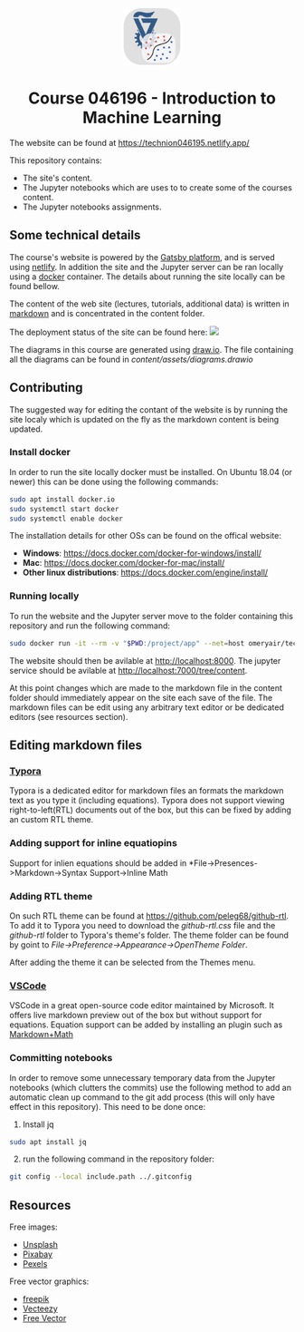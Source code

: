 <p align="center">
  <a href="https://technion046195.netlify.app/">
    <img alt="Logo" src="content/assets/technion046195_logo.png" width="100" />
  </a>
</p>
<h1 align="center">
  Course 046196 - Introduction to Machine Learning
</h1>

The website can be found at <https://technion046195.netlify.app/>

This repository contains:

- The site's content.
- The Jupyter notebooks which are uses to to create some of the courses content.  
- The Jupyter notebooks assignments.

## Some technical details

The course's website is powered by the [Gatsby platform](http://gatsbyjs.com/), and is served using [netlify](https://www.netlify.com/). In addition the site and the Jupyter server can be ran locally using a [docker](https://www.docker.com/) container. The details about running the site locally can be found bellow.

The content of the web site (lectures, tutorials, additional data) is written in [markdown](https://en.wikipedia.org/wiki/Markdown) and is concentrated in the content folder.

The deployment status of the site can be found here: <a href="https://app.netlify.com/sites/technion046195/deploys" target="_blank"><img src="https://api.netlify.com/api/v1/badges/98ffd985-f712-420b-9c05-2fd440fd134f/deploy-status"/></a>

The diagrams in this course are generated using [draw.io](https://app.diagrams.net/). The file containing all the diagrams can be found in *content/assets/diagrams.drawio*

## Contributing

The suggested way for editing the contant of the website is by running the site localy which is updated on the fly as the markdown content is being updated.

### Install docker

In order to run the site locally docker must be installed. On Ubuntu 18.04 (or newer) this can be done using the following commands:

``` bash
sudo apt install docker.io
sudo systemctl start docker
sudo systemctl enable docker
```

The installation details for other OSs can be found on the offical website:

- **Windows**: <https://docs.docker.com/docker-for-windows/install/>
- **Mac**: <https://docs.docker.com/docker-for-mac/install/>
- **Other linux distributions**: <https://docs.docker.com/engine/install/>

### Running locally

To run the website and the Jupyter server move to the folder containing this repository and run the following command:

``` bash
sudo docker run -it --rm -v "$PWD:/project/app" --net=host omeryair/technion046195:v0.1
```

The website should then be avilable at <http://localhost:8000>. The jupyter service should be avilable at <http://localhost:7000/tree/content>.

At this point changes which are made to the markdown file in the content folder should immediately appear on the site each save of the file. The markdown files can be edit using any arbitrary text editor or be dedicated editors (see resources section).

## Editing markdown files

### [Typora](https://typora.io/)

Typora is a dedicated editor for markdown files an formats the markdown text as you type it (including equations). Typora does not support viewing right-to-left(RTL) documents out of the box, but this can be fixed by adding an custom RTL theme.

### Adding support for inline equatiopins

Support for inlien equations should be added in *File->Presences->Markdown->Syntax Support->Inline Math

### Adding RTL theme

On such RTL theme can be found at <https://github.com/peleg68/github-rtl>. To add it to Typora you need to download the *github-rtl.css* file and the *github-rtl* folder to Typora's theme's folder. The theme folder can be found by goint to *File->Preference->Appearance->OpenTheme Folder*.

After adding the theme it can be selected from the Themes menu.

### [VSCode](https://code.visualstudio.com/)

VSCode in a great open-source code editor maintained by Microsoft. It offers live markdown preview out of the box but without support for equations. Equation support can be added by installing an plugin such as [Markdown+Math](https://marketplace.visualstudio.com/items?itemName=goessner.mdmath)

### Committing notebooks

In order to remove some unnecessary temporary data from the Jupyter notebooks (which clutters the commits) use the following method to add an automatic clean up command to the git add process (this will only have effect in this repository). This need to be done once:

1. Install jq

  ``` bash
  sudo apt install jq
  ```

2. run the following command in the repository folder:

  ```bash
  git config --local include.path ../.gitconfig
  ```

## Resources

Free images:

- [Unsplash](https://unsplash.com/)
- [Pixabay](https://pixabay.com/)
- [Pexels](https://www.pexels.com/)

Free vector graphics:

- [freepik](https://www.freepik.com/)
- [Vecteezy](https://www.vecteezy.com/)
- [Free Vector](https://www.freevector.com/)
